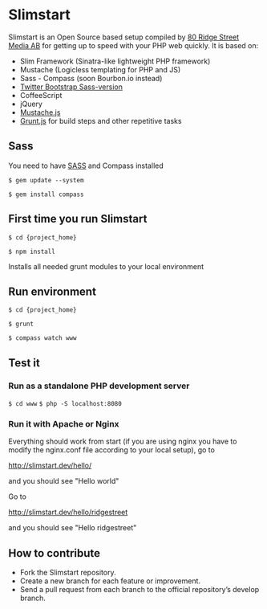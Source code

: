 Slimstart
=========

Slimstart is an Open Source based setup compiled by [80 Ridge Street Media AB](http://ridgestreet.com) for getting up to speed with your PHP web quickly. It is based on:

- Slim Framework (Sinatra-like lightweight PHP framework)
- Mustache (Logicless templating for PHP and JS)
- Sass - Compass (soon Bourbon.io instead)
- [Twitter Bootstrap Sass-version](https://github.com/jlong/sass-twitter-bootstrap)
- CoffeeScript
- jQuery
- [Mustache.js](https://github.com/janl/mustache.js/)
- [Grunt.js](http://gruntjs.com) for build steps and other repetitive tasks

Sass
----

You need to have [SASS](http://sass-lang.com) and Compass installed

`$ gem update --system`

`$ gem install compass`


First time you run Slimstart
----------------------------

`$ cd {project_home}`

`$ npm install`

Installs all needed grunt modules to your local environment


Run environment
---------------

`$ cd {project_home}`

`$ grunt`

`$ compass watch www`


Test it
-------

### Run as a standalone PHP development server

`$ cd www`
`$ php -S localhost:8080`

### Run it with Apache or Nginx

Everything should work from start (if you are using nginx you have to modify the nginx.conf file according to your local setup), go to 

http://slimstart.dev/hello/

and you should see "Hello world"

Go to

http://slimstart.dev/hello/ridgestreet

and you should see "Hello ridgestreet"

How to contribute
-----------------

* Fork the Slimstart repository.
* Create a new branch for each feature or improvement.
* Send a pull request from each branch to the official repository’s develop branch.
